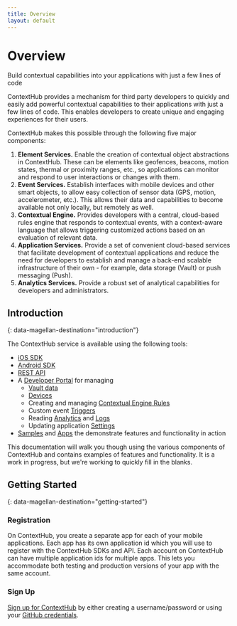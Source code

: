 ```yaml
---
title: Overview
layout: default
---
```


# Overview

<p class="subtitle">Build contextual capabilities into your applications with just a few lines of code</p>

ContextHub provides a mechanism for third party developers to quickly and easily add powerful contextual capabilities to their applications with just a few lines of code. This enables developers to create unique and engaging experiences for their users.

ContextHub makes this possible through the following five major components:

1. <span class="liText">**Element Services.** Enable the creation of contextual object abstractions in ContextHub. These can be elements like geofences, beacons, motion states, thermal or proximity ranges, etc., so applications can monitor and respond to user interactions or changes with them.</span>
2. <span class="liText">**Event Services.** Establish interfaces with mobile devices and other smart objects, to allow easy collection of sensor data (GPS, motion, accelerometer, etc.). This allows their data and capabilities to become available not only locally, but remotely as well.</span>
3. <span class="liText">**Contextual Engine.** Provides developers with a central, cloud-based rules engine that responds to contextual events, with a context-aware language that allows triggering customized actions based on an evaluation of relevant data.</span>
4. <span class="liText">**Application Services.** Provide a set of convenient cloud-based services that facilitate development of contextual applications and reduce the need for developers to establish and manage a back-end scalable infrastructure of their own - for example, data storage (Vault) or push messaging (Push).</span>
5. <span class="liText">**Analytics Services.** Provide a robust set of analytical capabilities for developers and administrators.</span>

## Introduction
{: data-magellan-destination="introduction"}

The ContextHub service is available using the following tools:

- [iOS SDK](/docs/ios/)
- [Android SDK](/docs/android/)
- [REST API](/contexthub-api/)
- A [Developer Portal](/docs/admin/) for managing
    - [Vault data](/docs/admin/#Vault)
    - [Devices](/docs/admin/#Devices)
    - Creating and managing [Contextual Engine Rules](/docs/contextualengine/)
    - Custom event [Triggers](/docs/admin/#Triggers)
    - Reading [Analytics](/docs/admin/#Analytics) and [Logs](/docs/admin/#Logs)
    - Updating application [Settings](/docs/admin/#Settings)
- [Samples](/docs/samples/) and [Apps](/docs/apps/) the demonstrate features and functionality in action

This documentation will walk you though using the various components of ContextHub and contains examples of features and functionality. It is a work in progress, but we're working to quickly fill in the blanks.

## Getting Started
{: data-magellan-destination="getting-started"}

### Registration
On ContextHub, you create a separate app for each of your mobile applications. Each app has its own application id which you will use to register with the ContextHub SDKs and API. Each account on ContextHub can have multiple application ids for multiple apps. This lets you accommodate both testing and production versions of your app with the same account.

### Sign Up
[Sign up for ContextHub](https://app.contexthub.com) by either creating a username/password or using your [GitHub credentials](https://github.com/).
